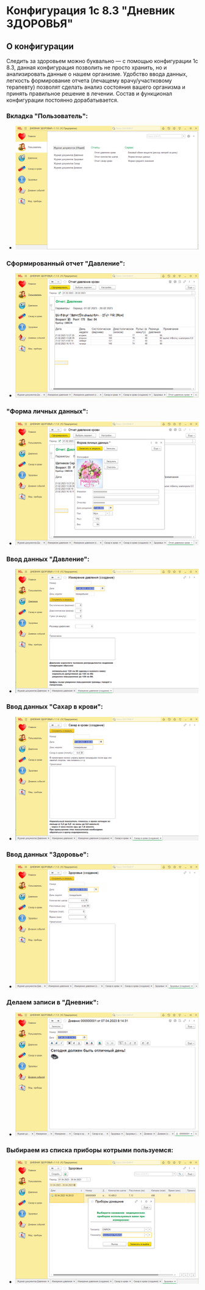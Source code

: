 # Конфигурация 1с 8.3 "Дневник ЗДОРОВЬЯ"
##  О конфигурации

Следить за здоровьем можно буквально — с помощью конфигурации 1с 8.3,
данная конфигурация позволить не просто хранить, но и анализировать данные о нашем организме.
Удобство ввода данных, легкость формирование отчета (лечащему врачу/участковому терапевту)
позволят сделать анализ состояния вашего организма и принять правильное решение в лечении.
Состав и функционал конфигурации постоянно дорабатывается. 


### Вкладка "Пользователь":
+ ![Вид игры](/images/1.png)

### Сформированный отчет "Давление":
+ ![Одна из задач](/images/01.png)

### "Форма личных данных":
+ ![Одна из задач](/images/2.png)

### Ввод данных "Давление":
+ ![Одна из задач](/images/3.png)

### Ввод данных "Сахар в крови":
+ ![Одна из задач](/images/4.png)

### Ввод данных "Здоровье":
+ ![Одна из задач](/images/5.png)

### Делаем записи в "Дневник":
+ ![Одна из задач](/images/6.png)

### Выбираем из списка приборы котрыми пользуемся:
+ ![Одна из задач](/images/7.png)

